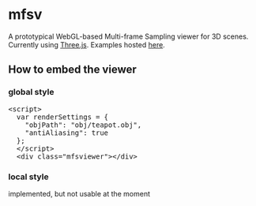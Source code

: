 # mfsv

A prototypical WebGL-based Multi-frame Sampling viewer for 3D scenes. Currently using [Three.js](https://github.com/mrdoob/three.js/). Examples hosted [here](https://emberflare.github.io/mfsv/).

## How to embed the viewer
### global style
<pre>&lt;script&gt;
  var renderSettings = {
    "objPath": "obj/teapot.obj",
    "antiAliasing": true
  };
  &lt;/script&gt;
  &lt;div class="mfsviewer"&gt;&lt;/div&gt;</pre>
### local style
implemented, but not usable at the moment
